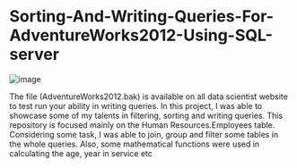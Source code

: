 # Sorting-And-Writing-Queries-For-AdventureWorks2012-Using-SQL-server
![image](https://github.com/BayoMoh/Sorting-And-Writing-Queries-For-AdventureWorks2012-Using-SQL-server/assets/144594657/386e855a-f9c9-4c41-ba8c-ee85728291f3)

The file (AdventureWorks2012.bak)  is available on all data scientist website to test run your ability in writing queries. In this project, I was able to showcase some of my talents in filtering, sorting and writing queries. This repository is focused mainly on the Human Resources.Employees table.
Considering some task, I was able to join, group and filter some tables in the whole queries. Also, some mathematical functions were used in calculating the age, year in service etc
